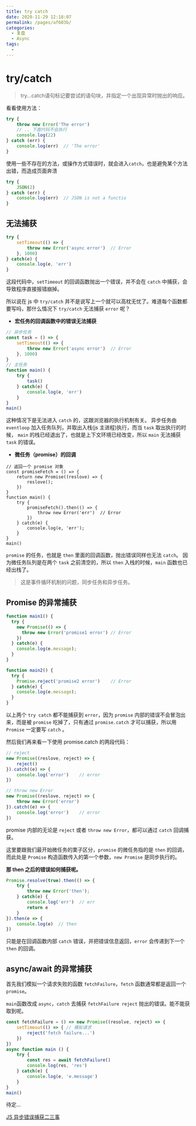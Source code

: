 ```yaml
---
title: try catch
date: 2020-11-29 12:18:07
permalink: /pages/af603b/
categories: 
  - 复盘
  - Async
tags: 
  - 
---
```

# try/catch

> try...catch语句标记要尝试的语句块，并指定一个出现异常时抛出的响应。

看看使用方法：

```js
try {
    throw new Error('The error')
    // .. 下面代码不会执行
    console.log(22)
} catch (err) {
    console.log(err)  // 'The error'
}
```

使用一些不存在的方法，或操作方式错误时，就会进入`catch`，也是避免某个方法出错，而造成页面奔溃

```js
try {
    JSON(2)
} catch (err) {
    console.log(err)  // JSON is not a functio
}
```

## 无法捕获

```js
try {
    setTimeout(() => {
        throw new Error('async error')  // Error
    }, 1000)
} catch(e) {
    console.log(e, 'err')
}
```

这段代码中，`setTimeout` 的回调函数抛出一个错误，并不会在 `catch` 中捕获，会导致程序直接报错崩掉。

所以说在 js 中 `try/catch` 并不是说写上一个就可以高枕无忧了。难道每个函数都要写吗，那什么情况下 `try/catch` 无法捕获 `error` 呢？

- **宏任务的回调函数中的错误无法捕获**

```js
// 异步任务
const task = () => {
    setTimeout(() => {
        throw new Error('async error')  // Error
    }, 1000)
}
// 主任务
function main() {
    try {
        task()
    } catch(e) {
        console.log(e, 'err')
    }
}
main()
```

这种情况下是无法进入 `catch` 的，这跟浏览器的执行机制有关。
异步任务由 `eventloop` 加入任务队列，并取出入栈(js 主进程)执行，而当 `task` 取出执行的时候， `main` 的栈已经退出了，也就是上下文环境已经改变，所以 `main` 无法捕获 `task` 的错误。

- **微任务（promise）的回调**

```JS
// 返回一个 promise 对象
const promiseFetch = () => {
    return new Promise((reslove) => {
        reslove();
    })
}
function main() {
    try {
        promiseFetch().then(() => {
            throw new Error('err')  // Error
        })
    } catch(e) {
        console.log(e, 'err');
    }
}
main()
```

`promise` 的任务，也就是 `then` 里面的回调函数，抛出错误同样也无法 `catch`。
因为微任务队列是在两个 `task` 之前清空的，所以 `then` 入栈的时候，`main` 函数也已经出栈了。

> 这是事件循环机制的问题，同步任务和异步任务。

## Promise 的异常捕获

```js
function main1() {
  try {
    new Promise(() => {
      throw new Error('promise1 error') // Error
    })
  } catch(e) {
    console.log(e.message);
  }
}

function main2() {
  try {
    Promise.reject('promise2 error')    // Error
  } catch(e) {
    console.log(e.message);
  }
}
```

以上两个 `try catch` 都不能捕获到 `error`，因为 `promise` 内部的错误不会冒泡出来，而是被 `promise` 吃掉了，只有通过 `promise.catch` 才可以捕获，所以用 `Promise` 一定要写 `catch` 。

然后我们再来看一下使用 promise.catch 的两段代码：

```js
// reject
new Promise((reslove, reject) => {
    reject()
}).catch((e) => {
    console.log('error')    // error
})

// throw new Error
new Promise((reslove, reject) => {
    throw new Error('error')
}).catch((e) => {
    console.log('error')    // error
})
```

promise 内部的无论是 `reject` 或者 `throw new Error`，都可以通过 `catch` 回调捕获。

这里要跟我们最开始微任务的栗子区分，`promise` 的微任务指的是 `then` 的回调，而此处是 `Promise` 构造函数传入的第一个参数，`new Promise` 是同步执行的。

**那 then 之后的错误如何捕获呢。**

```js
Promise.resolve(true).then(() => {
    try {
        throw new Error('then');
    } catch(e) {
        console.log('err')  // err
        return e
    }
}).then(e => {
    console.log(e)  // then
})
```

只能是在回调函数内部 `catch` 错误，并把错误信息返回，`error` 会传递到下一个 `then` 的回调。

## async/await 的异常捕获

首先我们模拟一个请求失败的函数 `fetchFailure`，`fetch` 函数通常都是返回一个 `promise`。

`main`函数改成 `async`，`catch` 去捕获 `fetchFailure reject` 抛出的错误。能不能获取到呢。

```js
const fetchFailure = () => new Promise((resolve, reject) => {
    setTimeout(() => { // 模拟请求
        reject('fetch failure...')
    })
})
async function main () {
    try {
        const res = await fetchFailure()
        console.log(res, 'res')
    } catch(e) {
        console.log(e, 'e.message')
    }
}
main()
```

待定...

[JS 异步错误捕获二三事](https://juejin.im/post/6844903830409183239)